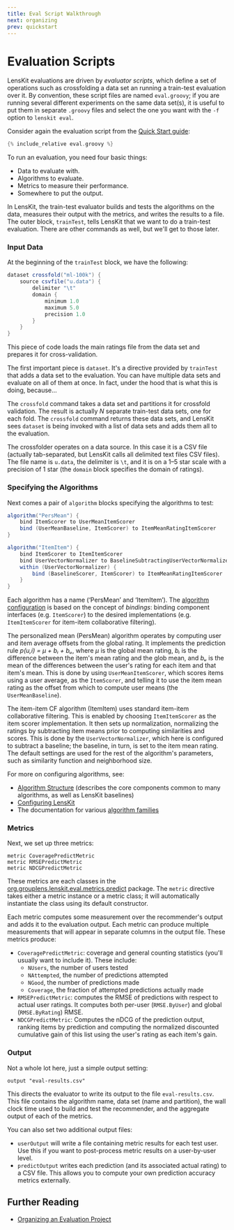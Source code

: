 ```yaml
---
title: Eval Script Walkthrough
next: organizing
prev: quickstart
---
```


# Evaluation Scripts

LensKit evaluations are driven by *evaluator scripts*, which define a set of
operations such as crossfolding a data set an running a train-test evaluation
over it.  By convention, these script files are named `eval.groovy`; if you are
running several different experiments on the same data set(s), it is useful to
put them in separate `.groovy` files and select the one you want with the `-f`
option to `lenskit eval`.

Consider again the evaluation script from the [Quick Start guide](../quickstart/):

~~~groovy
{% include_relative eval.groovy %}
~~~

To run an evaluation, you need four basic things:

-   Data to evaluate with.
-   Algorithms to evaluate.
-   Metrics to measure their performance.
-   Somewhere to put the output.

In LensKit, the train-test evaluator builds and tests the algorithms on the
data, measures their output with the metrics, and writes the results to a file.
The outer block, `trainTest`, tells LensKit that we want to do a train-test
evaluation.  There are other commands as well, but we'll get to those later.

### Input Data

At the beginning of the `trainTest` block, we have the following:

~~~groovy
dataset crossfold("ml-100k") {
    source csvfile("u.data") {
        delimiter "\t"
        domain {
            minimum 1.0
            maximum 5.0
            precision 1.0
        }
    }
}
~~~

This piece of code loads the main ratings file from the data set and prepares it for cross-validation.

The first important piece is `dataset`.  It's a directive provided by `trainTest` that adds a data set to the evaluation.  You can have multiple data sets and evaluate on all of them at once.  In fact, under the hood that is what this is doing, because…

The `crossfold` command takes a data set and partitions it for crossfold validation.  The result is actually *N* separate train-test data sets, one for each fold.  The `crossfold` command returns these data sets, and LensKit sees `dataset` is being invoked with a list of data sets and adds them all to the evaluation.

The crossfolder operates on a data source.  In this case it is a CSV file (actually tab-separated, but LensKit calls all delimited text files CSV files).  The file name is `u.data`, the delimiter is `\t`, and it is on a 1–5 star scale with a precision of 1 star (the `domain` block specifies the domain of ratings).

### Specifying the Algorithms

Next comes a pair of `algorithm` blocks specifying the algorithms to test:

~~~groovy
algorithm("PersMean") {
    bind ItemScorer to UserMeanItemScorer
    bind (UserMeanBaseline, ItemScorer) to ItemMeanRatingItemScorer
}

algorithm("ItemItem") {
    bind ItemScorer to ItemItemScorer
    bind UserVectorNormalizer to BaselineSubtractingUserVectorNormalizer
    within (UserVectorNormalizer) {
        bind (BaselineScorer, ItemScorer) to ItemMeanRatingItemScorer
    }
}
~~~

Each algorithm has a name (‘PersMean’ and ‘ItemItem’).  The [algorithm configuration](../configuration/) is based on the concept of *bindings*: binding component interfaces (e.g. `ItemScorer`) to the desired implementations (e.g. `ItemItemScorer` for item-item collaborative filtering).

The personalized mean (PersMean) algorithm operates by computing user and item average offsets from the global rating.  It implements the prediction rule *p(u,i) = μ + bᵢ + bᵤ*, where *μ* is the global mean rating, *bᵢ* is the difference between the item's mean rating and the glob mean, and *bᵤ* is the mean of the differences between the user's rating for each item and that item's mean.  This is done by using `UserMeanItemScorer`, which scores items using a user average, as the `ItemScorer`, and telling it to use the item mean rating as the offset from which to compute user means (the `UserMeanBaseline`).

The item-item CF algorithm (ItemItem) uses standard item-item collaborative filtering.  This is enabled by choosing `ItemItemScorer` as the item scorer implementation.  It then sets up normalization, normalizing the ratings by subtracting item means prior to computing similarities and scores.  This is done by the `UserVectorNormalizer`, which here is configured to subtract a baseline; the baseline, in turn, is set to the item mean rating.  The default settings are used for the rest of the algorithm's parameters, such as similarity function and neighborhood size.

For more on configuring algorithms, see:

-   [Algorithm Structure](../basics/structure/) (describes the core components common to many algorithms, as well as LensKit baselines)
-   [Configuring LensKit](../basics/configuration/)
-   The documentation for various [algorithm families](../algorithms/)

### Metrics

Next, we set up three metrics:

    metric CoveragePredictMetric
    metric RMSEPredictMetric
    metric NDCGPredictMetric

[org.grouplens.lenskit.eval.metrics.predict]: http://lenskit.org/apidocs/org/grouplens/lenskit/eval/metrics/predict/package-summary.html

These metrics are each classes in the [org.grouplens.lenskit.eval.metrics.predict][] package.  The `metric` directive takes either a metric instance or a metric class; it will automatically instantiate the class using its default constructor.

Each metric computes some measurement over the recommender's output and adds it to the evaluation output.  Each metric can produce multiple measurements that will appear in separate columns in the output file.  These metrics produce:

-   `CoveragePredictMetric`: coverage and general counting statistics (you'll usually want to include it).  These include:
    -   `NUsers`, the number of users tested
    -   `NAttempted`, the number of predictions attempted
    -   `NGood`, the number of predictions made
    -   `Coverage`, the fraction of attempted predictions actually made
-   `RMSEPredictMetric`: computes the RMSE of predictions with respect to actual user ratings.  It computes both per-user (`RMSE.ByUser`) and global (`RMSE.ByRating`) RMSE.
-   `NDCGPredictMetric`: Computes the nDCG of the prediction output, ranking items by prediction and computing the normalized discounted cumulative gain of this list using the user's rating as each item's gain.

### Output

Not a whole lot here, just a simple output setting:

    output "eval-results.csv"

This directs the evaluator to write its output to the file `eval-results.csv`.  This file contains the algorithm name, data set (name and partition), the wall clock time used to build and test the recommender, and the aggregate output of each of the metrics.

You can also set two additional output files:

-   `userOutput` will write a file containing metric results for each test user.  Use this if you want to post-process metric results on a user-by-user level.
-   `predictOutput` writes each prediction (and its associated actual rating) to a CSV file.  This allows you to compute your own prediction accuracy metrics externally.

## Further Reading

- [Organizing an Evaluation Project](../organizing/)
